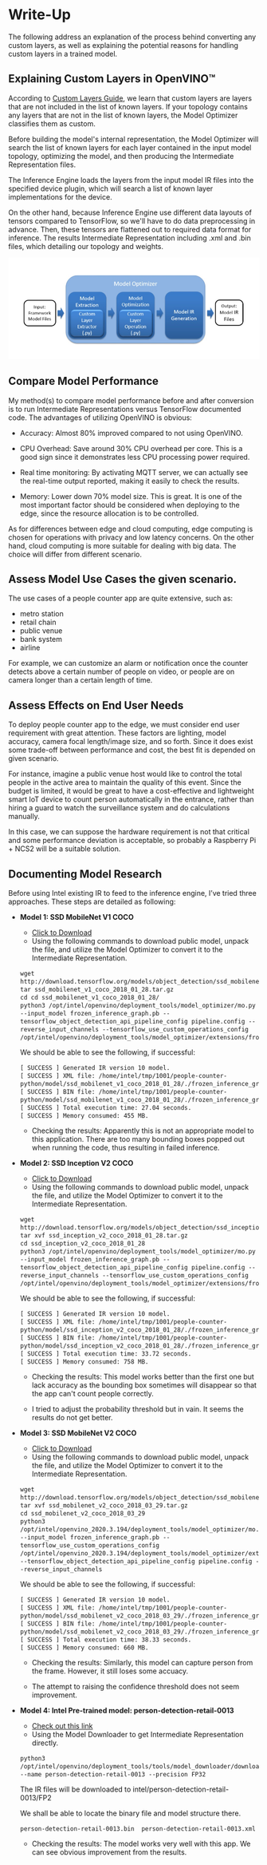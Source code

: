 # Write-Up

The following address an explanation of the process behind converting any custom layers, as well as explaining the potential reasons for handling custom layers in a trained model.

## Explaining Custom Layers in OpenVINO™

According to [Custom Layers Guide](https://docs.openvinotoolkit.org/latest/openvino_docs_HOWTO_Custom_Layers_Guide.html), we learn that custom layers are layers that are not included in the list of known layers. If your topology contains any layers that are not in the list of known layers, the Model Optimizer classifies them as custom.

Before building the model's internal representation, the Model Optimizer will search the list of known layers for each layer contained in the input model topology, optimizing the model, and then producing the Intermediate Representation files.

The Inference Engine loads the layers from the input model IR files into the specified device plugin, which will search a list of known layer implementations for the device.

On the other hand, because Inference Engine use different data layouts of tensors compared to TensorFlow, so we'll have to do data preprocessing in advance. Then, these tensors are flattened out to required data format for inference. The results Intermediate Representation including .xml and .bin files, which detailing our topology and weights.

![custom_layer](./images/custom_layer.jpg)

## Compare Model Performance

My method(s) to compare model performance before and after conversion is to run Intermediate Representations versus TensorFlow documented code. The advantages of utilizing OpenVINO is obvious:

- Accuracy: Almost 80% improved compared to not using OpenVINO.

- CPU Overhead: Save around 30% CPU overhead per core. This is a good sign since it demonstrates less CPU processing power required. 

- Real time monitoring: By activating MQTT server, we can actually see the real-time output reported, making it easily to check the results.

- Memory: Lower down 70% model size. This is great. It is one of the most important factor should be considered when deploying to the edge, since the resource allocation is to be controlled. 

As for differences between edge and cloud computing, edge computing is chosen for operations with privacy and low latency concerns. On the other hand, cloud computing is more suitable for dealing with big data. The choice will differ from different scenario.

## Assess Model Use Cases the given scenario.

The use cases of a people counter app are quite extensive, such as:
- metro station
- retail chain
- public venue
- bank system
- airline

For example, we can customize an alarm or notification once the counter detects above a certain number of people on video, or people are on camera longer than a certain length of time.

## Assess Effects on End User Needs

To deploy people counter app to the edge, we must consider end user requirement with great attention. These factors are lighting, model accuracy, camera focal length/image size, and so forth. Since it does exist some trade-off between performance and cost, the best fit is depended on given scenario.

For instance, imagine a public venue host would like to control the total people in the active area to maintain the quality of this event. Since the budget is limited, it would be great to have a cost-effective and lightweight smart IoT device to count person automatically in the entrance, rather than hiring a guard to watch the surveillance system and do calculations manually. 

In this case, we can suppose the hardware requirement is not that critical and some performance deviation is acceptable, so probably a Raspberry Pi + NCS2 will be a suitable solution.

## Documenting Model Research

Before using Intel existing IR to feed to the inference engine, I’ve tried three approaches. These steps are detailed as following:


- **Model 1: SSD MobileNet V1 COCO**
  - [Click to Download](http://download.tensorflow.org/models/object_detection/ssd_mobilenet_v1_coco_2018_01_28.tar.gz)
  - Using the following commands to download public model, unpack the file, and utilize the Model Optimizer to convert it to the Intermediate Representation.
  
  ```
  wget http://download.tensorflow.org/models/object_detection/ssd_mobilenet_v1_coco_2018_01_28.tar.gz
  tar ssd_mobilenet_v1_coco_2018_01_28.tar.gz
  cd cd ssd_mobilenet_v1_coco_2018_01_28/
  python3 /opt/intel/openvino/deployment_tools/model_optimizer/mo.py --input_model frozen_inference_graph.pb --tensorflow_object_detection_api_pipeline_config pipeline.config --reverse_input_channels --tensorflow_use_custom_operations_config /opt/intel/openvino/deployment_tools/model_optimizer/extensions/front/tf/ssd_support.json
  ```
  
  We should be able to see the following, if successful:
  
  ```
  [ SUCCESS ] Generated IR version 10 model.
  [ SUCCESS ] XML file: /home/intel/tmp/1001/people-counter-python/model/ssd_mobilenet_v1_coco_2018_01_28/./frozen_inference_graph.xml
  [ SUCCESS ] BIN file: /home/intel/tmp/1001/people-counter-python/model/ssd_mobilenet_v1_coco_2018_01_28/./frozen_inference_graph.bin
  [ SUCCESS ] Total execution time: 27.04 seconds. 
  [ SUCCESS ] Memory consumed: 455 MB.
  ```
  
  - Checking the results: Apparently this is not an appropriate model to this application. There are too many bounding boxes popped out when running the code, thus resulting in failed inference.
  
- **Model 2: SSD Inception V2 COCO**
  - [Click to Download](http://download.tensorflow.org/models/object_detection/ssd_inception_v2_coco_2018_01_28.tar.gz)
  - Using the following commands to download public model, unpack the file, and utilize the Model Optimizer to convert it to the Intermediate Representation.
  
  ```
  wget http://download.tensorflow.org/models/object_detection/ssd_inception_v2_coco_2018_01_28.tar.gz
  tar xvf ssd_inception_v2_coco_2018_01_28.tar.gz
  cd ssd_inception_v2_coco_2018_01_28
  python3 /opt/intel/openvino/deployment_tools/model_optimizer/mo.py --input_model frozen_inference_graph.pb --tensorflow_object_detection_api_pipeline_config pipeline.config --reverse_input_channels --tensorflow_use_custom_operations_config /opt/intel/openvino/deployment_tools/model_optimizer/extensions/front/tf/ssd_v2_support.json
  ```

  We should be able to see the following, if successful:
  
  ```
  [ SUCCESS ] Generated IR version 10 model.
  [ SUCCESS ] XML file: /home/intel/tmp/1001/people-counter-python/model/ssd_inception_v2_coco_2018_01_28/./frozen_inference_graph.xml
  [ SUCCESS ] BIN file: /home/intel/tmp/1001/people-counter-python/model/ssd_inception_v2_coco_2018_01_28/./frozen_inference_graph.bin
  [ SUCCESS ] Total execution time: 33.72 seconds. 
  [ SUCCESS ] Memory consumed: 758 MB.
  ```

  - Checking the results: This model works better than the first one but lack accuracy as the bounding box sometimes will disappear so that the app can't count people correctly. 
  
  - I tried to adjust the probability threshold but in vain. It seems the results do not get better.

- **Model 3: SSD MobileNet V2 COCO**
  - [Click to Download](http://download.tensorflow.org/models/object_detection/ssd_mobilenet_v2_coco_2018_03_29.tar.gz)
  - Using the following commands to download public model, unpack the file, and utilize the Model Optimizer to convert it to the Intermediate Representation.
  
  ```
  wget http://download.tensorflow.org/models/object_detection/ssd_mobilenet_v2_coco_2018_03_29.tar.gz
  tar xvf ssd_mobilenet_v2_coco_2018_03_29.tar.gz
  cd ssd_mobilenet_v2_coco_2018_03_29
  python3 /opt/intel/openvino_2020.3.194/deployment_tools/model_optimizer/mo.py --input_model frozen_inference_graph.pb --tensorflow_use_custom_operations_config /opt/intel/openvino_2020.3.194/deployment_tools/model_optimizer/extensions/front/tf/ssd_v2_support.json --tensorflow_object_detection_api_pipeline_config pipeline.config --reverse_input_channels
  ```

  We should be able to see the following, if successful:
  
  ```
  [ SUCCESS ] Generated IR version 10 model.
  [ SUCCESS ] XML file: /home/intel/tmp/1001/people-counter-python/model/ssd_mobilenet_v2_coco_2018_03_29/./frozen_inference_graph.xml
  [ SUCCESS ] BIN file: /home/intel/tmp/1001/people-counter-python/model/ssd_mobilenet_v2_coco_2018_03_29/./frozen_inference_graph.bin
  [ SUCCESS ] Total execution time: 38.33 seconds. 
  [ SUCCESS ] Memory consumed: 660 MB.
  ```
  
  - Checking the results: Similarly, this model can capture person from the frame. However, it still loses some accuacy.
  
  - The attempt to raising the confidence threshold does not seem improvement.
  
- **Model 4: Intel Pre-trained model: person-detection-retail-0013**
  - [Check out this link](https://docs.openvinotoolkit.org/latest/omz_models_intel_person_detection_retail_0013_description_person_detection_retail_0013.html)
  - Using the Model Downloader to get Intermediate Representation directly.
  
  ```
  python3 /opt/intel/openvino/deployment_tools/tools/model_downloader/downloader.py --name person-detection-retail-0013 --precision FP32
  ```

  The IR files will be downloaded to intel/person-detection-retail-0013/FP2
  
  We shall be able to locate the binary file and model structure there.
  ```
  person-detection-retail-0013.bin  person-detection-retail-0013.xml
  ```
  
  - Checking the results: The model works very well with this app. We can see obvious improvement from the results.
